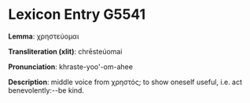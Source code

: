 # Lexicon Entry G5541

**Lemma**: χρηστεύομαι

**Transliteration (xlit)**: chrēsteúomai

**Pronunciation**: khraste-yoo'-om-ahee

**Description**:
middle voice from χρηστός; to show oneself useful, i.e. act benevolently:--be kind.
